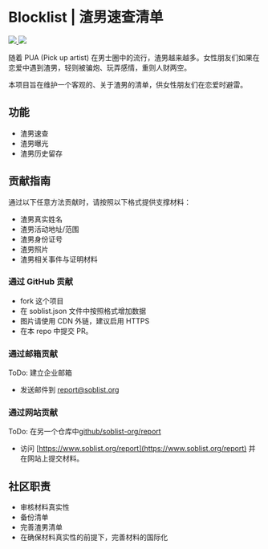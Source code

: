 # Blocklist | 渣男速查清单

<p align='left'>
    <a href='#'>
        <img src="https://img.shields.io/endpoint.svg?url=https://raw.githubusercontent.com/soblist-org/list/master/badge.json">
    </a>
    <a href='#'>
        <img src="https://img.shields.io/endpoint.svg?url=https://raw.githubusercontent.com/soblist-org/list/master/badge_CN.json">
    </a>
</p>

随着 PUA (Pick up artist) 在男士圈中的流行，渣男越来越多。女性朋友们如果在恋爱中遇到渣男，轻则被骗炮、玩弄感情，重则人财两空。

本项目旨在维护一个客观的、关于渣男的清单，供女性朋友们在恋爱时避雷。

## 功能

- 渣男速查
- 渣男曝光
- 渣男历史留存

## 贡献指南

通过以下任意方法贡献时，请按照以下格式提供支撑材料：

- 渣男真实姓名
- 渣男活动地址/范围
- 渣男身份证号
- 渣男照片
- 渣男相关事件与证明材料

### 通过 GitHub 贡献

- fork 这个项目
- 在 soblist.json 文件中按照格式增加数据
- 图片请使用 CDN 外链，建议启用 HTTPS
- 在本 repo 中提交 PR。

### 通过邮箱贡献

ToDo: 建立企业邮箱

- 发送邮件到 report@soblist.org

### 通过网站贡献

ToDo: 在另一个仓库中[github/soblist-org/report](https://github.com/soblist-org/report)

- 访问 [https://www.soblist.org/report](https://www.soblist.org/report) 并在网站上提交材料。

## 社区职责

- 审核材料真实性
- 备份清单
- 完善渣男清单
- 在确保材料真实性的前提下，完善材料的国际化

